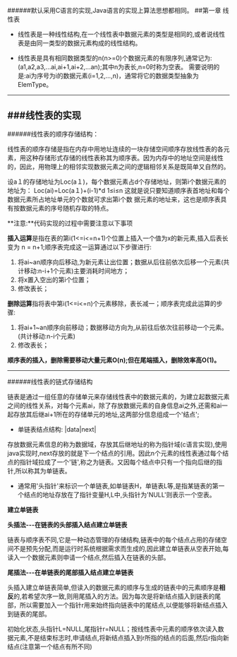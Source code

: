 ######默认采用C语言的实现,Java语言的实现上算法思想都相同。
##第一章 线性表

- 线性表是一种线性结构,在一个线性表中数据元素的类型是相同的,或者说线性表是由同一类型的数据元素构成的线性结构。

- 线性表是具有相同数据类型的n(n>=0)个数据元素的有限序列,通常记为:
  (a1,a2,a3,...ai,ai+1,ai+2,...an);其中n为表长,n=0时称为空表。
  需要说明的是:ai为序号为i的数据元素(i=1,2,...,n)，通常将它的数据类型抽象为ElemType。

---

###线性表的实现
---
######线性表的顺序存储结构：

线性表的顺序存储是指在内存中用地址连续的一块存储空间顺序存放线性表的各元素，用这种存储形式存储的线性表称其为顺序表。因为内存中的地址空间是线性的，因此，用物理上的相邻实现数据元素之间的逻辑相邻关系是既简单又自然的。

设a１的存储地址为Loc(a１)，每个数据元素占d个存储地址，则第i个数据元素的地址为：
Loc(ai)=Loc(a１)+(i-1)*d 1≤i≤n
这就是说只要知道顺序表首地址和每个数据元素所占地址单元的个数就可求出第i个数
据元素的地址来，这也是顺序表具有按数据元素的序号随机存取的特点。

**注意:**代码实现的过程中需要注意以下事项

**插入运算**是指在表的第i(1<=i<=n+1)个位置上插入一个值为x的新元素,插入后表长变为 n = n+1;顺序表完成这一运算通过以下步骤进行:

1. 将ai~an顺序向后移动,为新元素让出位置；数据从后往前依次后移一个元素(共计移动:n-i+1个元素)主要消耗时间地方；
2. 将x置入空出的第i个位置；
3. 修改表长；
	
**删除运算**指将表中第i(1<=i<=n)个元素移除，表长减一；顺序表完成此运算的步骤:

1. 将ai+1~an顺序向前移动；数据移动方向为,从前往后依次往前移动一个元素。(共计移动:n-i个元素)
2. 修改表长；

**顺序表的插入，删除需要移动大量元素O(n);但在尾端插入，删除效率高O(1)。**

---
######线性表的链式存储结构

链表是通过一组任意的存储单元来存储线性表中的数据元素的，为建立起数据元素之间的线性关系，对每个元素ai，除了存放数据元素的自身信息ai之外,还需和ai一起存放其后继ai+1所在的存储单元的地址,这两部分信息组成一个'结点';

- 单链表结点结构: |data|next|

存放数据元素信息的称为数据域，存放其后继地址的称为指针域(c语言实现),使用java实现时,next存放的就是下一个结点的引用。因此n个元素的线性表通过每个结点的指针域拉成了一个'链',称之为链表。又因每个结点中只有一个指向后继的指针,所以称其为单链表。

- 通常用'头指针'来标识一个单链表,如单链表H，单链表L等,是指某链表的第一个结点的地址存放在了指针变量H,L中,头指针为'NULL'则表示一个空表。

**建立单链表**

**头插法---在链表的头部插入结点建立单链表**

链表与顺序表不同,它是一种动态管理的存储结构,链表中的每个结点占用的存储空间不是预先分配,而是运行时系统根据需求而生成的,因此建立单链表从空表开始,每读入一个数据元素则申请一个结点,然后插入在链表的头部。

**尾插法---在单链表的尾部插入结点建立单链表**

头插入建立单链表简单,但读入的数据元素的顺序与生成的链表中的元素顺序是**相反**的,若希望次序一致,则用尾插入的方法。因为每次是将新结点插入到链表的尾部，所以需要加入一个指针r用来始终指向链表中的尾结点,以便能够将新结点插入到链表的尾部。

初始化状态,头指针L=NULL,尾指针r=NULL；按线性表中元素的顺序依次读入数据元素,不是结束标志时,申请结点,将新结点插入到r所指的结点的后面,然后r指向新结点(注意第一个结点有所不同)


